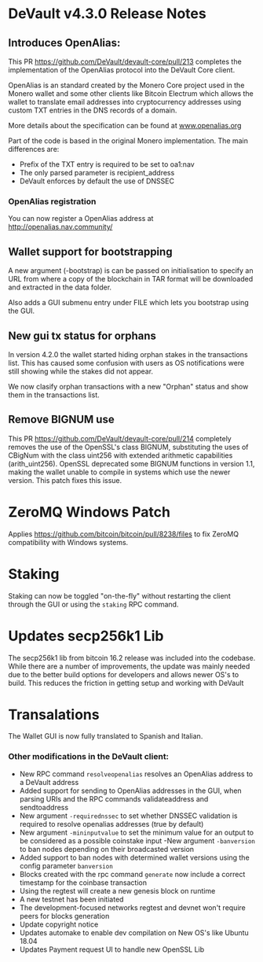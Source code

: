 # DeVault v4.3.0 Release Notes

## Introduces OpenAlias:

This PR https://github.com/DeVault/devault-core/pull/213 completes the implementation of the OpenAlias protocol into the DeVault Core client.

OpenAlias is an standard created by the Monero Core project used in the Monero wallet and some other clients like Bitcoin Electrum which allows the wallet to translate email addresses into cryptocurrency addresses using custom TXT entries in the DNS records of a domain.

More details about the specification can be found at www.openalias.org

Part of the code is based in the original Monero implementation. The main differences are:

- Prefix of the TXT entry is required to be set to oa1:nav
- The only parsed parameter is recipient_address
- DeVault enforces by default the use of DNSSEC

### OpenAlias registration
You can now register a OpenAlias address at http://openalias.nav.community/

## Wallet support for bootstrapping

A new argument (-bootstrap) is can be passed on initialisation to specify an URL from where a copy of the blockchain in TAR format will be downloaded and extracted in the data folder.

Also adds a GUI submenu entry under FILE which lets you bootstrap using the GUI.

## New gui tx status for orphans

In version 4.2.0 the wallet started hiding orphan stakes in the transactions list. This has caused some confusion with users as OS notifications were still showing while the stakes did not appear.

We now clasify orphan transactions with a new "Orphan" status and show them in the transactions list.

## Remove BIGNUM use

This PR https://github.com/DeVault/devault-core/pull/214 completely removes the use of the OpenSSL's class BIGNUM, substituting the uses of CBigNum with the class uint256 with extended arithmetic capabilities (arith_uint256). OpenSSL deprecated some BIGNUM functions in version 1.1, making the wallet unable to compile in systems which use the newer version. This patch fixes this issue.

# ZeroMQ Windows Patch

Applies https://github.com/bitcoin/bitcoin/pull/8238/files to fix ZeroMQ compatibility with Windows systems.

# Staking

Staking can now be toggled "on-the-fly" without restarting the client through the GUI or using the `staking` RPC command.

# Updates secp256k1 Lib

The secp256k1 lib from bitcoin 16.2 release was included into the codebase. While there are a number of improvements, the update was mainly needed due to the better build options for developers and allows newer OS's to build. This reduces the friction in getting setup and working with DeVault

# Transalations

The Wallet GUI is now fully translated to Spanish and Italian.

### Other modifications in the DeVault client:

- New RPC command `resolveopenalias` resolves an OpenAlias address to a DeVault address
- Added support for sending to OpenAlias addresses in the GUI, when parsing URIs and the RPC commands validateaddress and sendtoaddress
- New argument `-requirednssec` to set whether DNSSEC validation is required to resolve openalias addresses (true by default)
- New argument `-mininputvalue` to set the minimum value for an output to be considered as a possible coinstake input
 -New argument `-banversion` to ban nodes depending on their broadcasted version
- Added support to ban nodes with determined wallet versions using the config parameter `banversion`
- Blocks created with the rpc command `generate` now include a correct timestamp for the coinbase transaction
- Using the regtest will create a new genesis block on runtime
- A new testnet has been initiated
- The development-focused networks regtest and devnet won't require peers for blocks generation
- Update copyright notice
- Updates automake to enable dev compilation on New OS's like Ubuntu 18.04
- Updates Payment request UI to handle new OpenSSL Lib